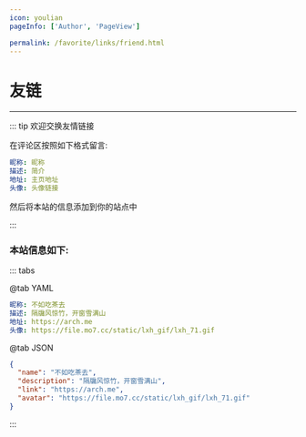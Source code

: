 ```yaml
---
icon: youlian
pageInfo: ['Author', 'PageView']

permalink: /favorite/links/friend.html
---
```


# 友链

<VPCard
  title="墨七"
  desc="简单快乐，理应如此。"
  logo="https://file.mo7.cc/static/lxh_gif/lxh_71.gif"
  link="https://mo7.cc"
/>

<VPCard
  title="Bing🐣"
  desc="鱼跃此时海 花开彼岸天。"
  logo="https://liubing.me/logo.svg"
  link="https://liubing.me"
/>

<VPCard
  title="AI悦创"
  desc="浅者见浅，深者见深——黄家宝。"
  logo="https://bornforthis.cn/aiyc.svg"
  link="https://bornforthis.cn"
/>

<VPCard
  title="叉叉白"
  desc="菜鸡程序员"
  logo="https://blog.xxwhite.com/assets/img/avatar.jpg"
  link="https://blog.xxwhite.com"
/>

<VPCard
  title="测试猿全栈知识体系"
  desc="质量是1到100的事情！"
  logo="https://testyuan1024.com/avatar.png"
  link="https://testyuan1024.com"
/>

<VPCard
  title="CoderChen"
  desc="这里是CK的小世界!"
  logo="https://imgtable.oss-cn-chengdu.aliyuncs.com/img/ECC5A66FD27C9118F1B57C4451B3B045.jpg"
  link="http://ckblogs.cn"
/>

<VPCard
  title="Salvely"
  desc="Salvely"
  logo="https://salvely.github.io/images/Salvely_hu7437392978405238918.webp"
  link="https://salvely.github.io"
/>

<VPCard
  title="JavaQuan"
  desc="一只爱折腾的攻城狮"
  logo="https://javaquan.cn/img/logo.png"
  link="https://javaquan.cn"
/>

<VPCard
  title="海若博客"
  desc="法学法律工作者"
  logo="https://hyruo.com/img/avatar_hu698e6481e382b7430117d6568731f48e_67900_300x0_resize_box_3.png"
  link="https://hyruo.com"
/>

<VPCard
  title="耳朵同"
  desc="这里是耳朵同的博客"
  logo="https://erduotong.github.io/logo.png"
  link="https://erduotong.github.io/"
/>

---

::: tip 欢迎交换友情链接

在评论区按照如下格式留言:

```yaml
昵称: 昵称
描述: 简介
地址: 主页地址
头像: 头像链接
```

然后将本站的信息添加到你的站点中

:::

### 本站信息如下:

::: tabs

@tab YAML

```yaml
昵称: 不如吃茶去
描述: 隔牖风惊竹，开窗雪满山
地址: https://arch.me
头像: https://file.mo7.cc/static/lxh_gif/lxh_71.gif
```

@tab JSON

```json
{
  "name": "不如吃茶去",
  "description": "隔牖风惊竹，开窗雪满山",
  "link": "https://arch.me",
  "avatar": "https://file.mo7.cc/static/lxh_gif/lxh_71.gif"
}
```

:::
